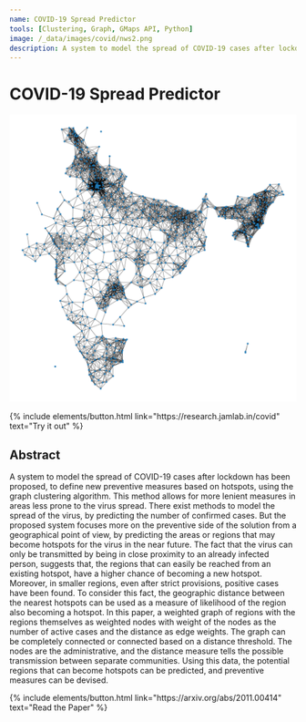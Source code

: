 ```yaml
---
name: COVID-19 Spread Predictor
tools: [Clustering, Graph, GMaps API, Python]
image: /_data/images/covid/nws2.png
description: A system to model the spread of COVID-19 cases after lockdown has been proposed, to define new preventive measures based on hotspots, using the graph clustering algorithm.
---
```


# COVID-19 Spread Predictor

![preview](/_data/images/covid/map.png)

<p class="text-center">
{% include elements/button.html link="https://research.jamlab.in/covid" text="Try it out" %}
</p>

## Abstract
A system to model the spread of COVID-19 cases after lockdown has been proposed, to define new preventive measures based on hotspots, using the graph clustering algorithm. This method allows for more lenient measures in areas less prone to the virus spread. There exist methods to model the spread of the virus, by predicting the number of confirmed cases. But the proposed system focuses more on the preventive side of the solution from a geographical point of view, by predicting the areas or regions that may become hotspots for the virus in the near future. The fact that the virus can only be transmitted by being in close proximity to an already infected person, suggests that, the regions that can easily be reached from an existing hotspot, have a higher chance of becoming a new hotspot. Moreover, in smaller regions, even after strict provisions, positive cases have been found. To consider this fact, the geographic distance between the nearest hotspots can be used as a measure of likelihood of the region also becoming a hotspot. In this paper, a weighted graph of regions with the regions themselves as weighted nodes with weight of the nodes as the number of active cases and the distance as edge weights. The graph can be completely connected or connected based on a distance threshold. The nodes are the administrative, and the distance measure tells the possible transmission between separate communities. Using this data, the potential regions that can become hotspots can be predicted, and preventive measures can be devised.

<p class="text-center">
{% include elements/button.html link="https://arxiv.org/abs/2011.00414" text="Read the Paper" %}
</p>